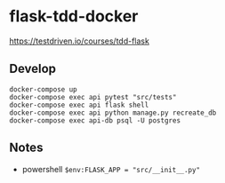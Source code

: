 # flask-tdd-docker

https://testdriven.io/courses/tdd-flask

## Develop
```
docker-compose up
docker-compose exec api pytest "src/tests"
docker-compose exec api flask shell
docker-compose exec api python manage.py recreate_db
docker-compose exec api-db psql -U postgres
```

## Notes
* powershell `$env:FLASK_APP = "src/__init__.py"`
